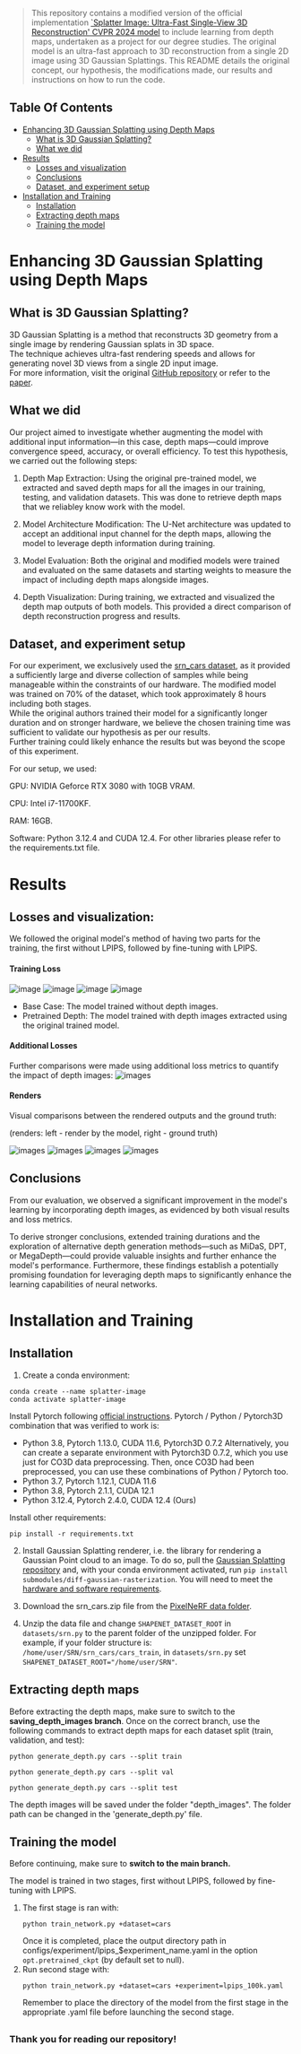 > This repository contains a modified version of the official implementation [`Splatter Image: Ultra-Fast Single-View 3D Reconstruction' CVPR 2024 model](https://github.com/szymanowiczs/splatter-image) to include learning from depth maps, undertaken as a project for our degree studies.
> The original model is an ultra-fast approach to 3D reconstruction from a single 2D image using 3D Gaussian Splattings. 
> This README details the original concept, our hypothesis, the modifications made, our results and instructions on how to run the code.


<!-- TOC -->
## Table Of Contents
- [Enhancing 3D Gaussian Splatting using Depth Maps](#enhancing-3d-gaussian-splatting-using-depth-maps)
  - [What is 3D Gaussian Splatting?](#what-is-3d-gaussian-splatting)
  - [What we did](#what-we-did)
- [Results](#results)
   - [Losses and visualization](#losses-and-visualization)
   - [Conclusions](#conclusions)
   - [Dataset, and experiment setup](#dataset-and-experiment-setup)
- [Installation and Training](#installation-and-training)
   - [Installation](#installation)
   - [Extracting depth maps](#extracting-depth-maps)
   - [Training the model](#training-the-model)

# Enhancing 3D Gaussian Splatting using Depth Maps

## What is 3D Gaussian Splatting? 
3D Gaussian Splatting is a method that reconstructs 3D geometry from a single image by rendering Gaussian splats in 3D space.  
The technique achieves ultra-fast rendering speeds and allows for generating novel 3D views from a single 2D input image.  
For more information, visit the original [GitHub repository](https://github.com/szymanowiczs/splatter-image) or refer to the [paper](https://arxiv.org/pdf/2312.13150).

## What we did

 Our project aimed to investigate whether augmenting the model with additional input information—in this case, depth maps—could improve convergence speed, accuracy, or overall efficiency.
To test this hypothesis, we carried out the following steps:

1. Depth Map Extraction:
Using the original pre-trained model, we extracted and saved depth maps for all the images in our training, testing, and validation datasets.
This was done to retrieve depth maps that we reliabley know work with the model.

2. Model Architecture Modification:
The U-Net architecture was updated to accept an additional input channel for the depth maps, allowing the model to leverage depth information during training.

3. Model Evaluation:
Both the original and modified models were trained and evaluated on the same datasets and starting weights to measure the impact of including depth maps alongside images.

4. Depth Visualization:
During training, we extracted and visualized the depth map outputs of both models. This provided a direct comparison of depth reconstruction progress and results.

## Dataset, and experiment setup
For our experiment, we exclusively used the [srn_cars dataset](https://drive.google.com/file/d/19yDsEJjx9zNpOKz9o6AaK-E8ED6taJWU/view?usp=drive_link), as it provided a sufficiently large and diverse collection of samples while being manageable within the constraints of our hardware.
The modified model was trained on 70% of the dataset, which took approximately 8 hours including both stages.  
While the original authors trained their model for a significantly longer duration and on stronger hardware, we believe the chosen training time was sufficient to validate our hypothesis as per our results.  
Further training could likely enhance the results but was beyond the scope of this experiment.

For our setup, we used:

GPU: NVIDIA Geforce RTX 3080 with 10GB VRAM.

CPU: Intel i7-11700KF.

RAM: 16GB.

Software: Python 3.12.4 and CUDA 12.4. For other libraries please refer to the requirements.txt file.


# Results
## Losses and visualization:
We followed the original model's method of having two parts for the training, the first without LPIPS, followed by fine-tuning with LPIPS.

#### Training Loss

![image](https://i.imgur.com/fOHXsrc.png) ![image](https://i.imgur.com/t7TntPA.png)
![image](https://i.imgur.com/pyrjg6e.png) ![image](https://i.imgur.com/vShNi8L.png)

* Base Case: The model trained without depth images.
* Pretrained Depth: The model trained with depth images extracted using the original trained model.

#### Additional Losses
Further comparisons were made using additional loss metrics to quantify the impact of depth images:
![images](https://i.imgur.com/7rtMl5s.png)

#### Renders
Visual comparisons between the rendered outputs and the ground truth:

(renders: left - render by the model, right - ground truth)

![images](https://i.imgur.com/saRDDUo.gif) ![images](https://i.imgur.com/rhM9fKv.gif)
![images](https://i.imgur.com/GC8o1RF.gif) ![images](https://i.imgur.com/2O9Kdbc.gif)


## Conclusions

From our evaluation, we observed a significant improvement in the model's learning by incorporating depth images, as evidenced by both visual results and loss metrics.

To derive stronger conclusions, extended training durations and the exploration of alternative depth generation methods—such as MiDaS, DPT, or MegaDepth—could provide valuable insights and further enhance the model's performance. Furthermore, these findings establish a potentially promising foundation for leveraging depth maps to significantly enhance the learning capabilities of neural networks.


# Installation and Training

## Installation

1. Create a conda environment: 
```
conda create --name splatter-image
conda activate splatter-image
```

Install Pytorch following [official instructions](https://pytorch.org). Pytorch / Python / Pytorch3D combination that was verified to work is:
- Python 3.8, Pytorch 1.13.0, CUDA 11.6, Pytorch3D 0.7.2
Alternatively, you can create a separate environment with Pytorch3D 0.7.2, which you use just for CO3D data preprocessing. Then, once CO3D had been preprocessed, you can use these combinations of Python / Pytorch too. 
- Python 3.7, Pytorch 1.12.1, CUDA 11.6
- Python 3.8, Pytorch 2.1.1, CUDA 12.1
- Python 3.12.4, Pytorch 2.4.0, CUDA 12.4 (Ours)

Install other requirements:
```
pip install -r requirements.txt
```

2. Install Gaussian Splatting renderer, i.e. the library for rendering a Gaussian Point cloud to an image. To do so, pull the [Gaussian Splatting repository](https://github.com/graphdeco-inria/gaussian-splatting/tree/main) and, with your conda environment activated, run `pip install submodules/diff-gaussian-rasterization`. You will need to meet the [hardware and software requirements](https://github.com/graphdeco-inria/gaussian-splatting/blob/main/README.md#hardware-requirements).

3. Download the srn_cars.zip file from the [PixelNeRF data folder](https://drive.google.com/drive/folders/1PsT3uKwqHHD2bEEHkIXB99AlIjtmrEiR?usp=sharing).

4. Unzip the data file and change `SHAPENET_DATASET_ROOT` in `datasets/srn.py` to the parent folder of the unzipped folder. For example, if your folder structure is: `/home/user/SRN/srn_cars/cars_train`, in `datasets/srn.py` set  `SHAPENET_DATASET_ROOT="/home/user/SRN"`.


## Extracting depth maps
Before extracting the depth maps, make sure to switch to the **saving_depth_images branch**. Once on the correct branch, use the following commands to extract depth maps for each dataset split (train, validation, and test):
```
python generate_depth.py cars --split train
```
```
python generate_depth.py cars --split val
```
```
python generate_depth.py cars --split test
```
The depth images will be saved under the folder "depth_images". The folder path can be changed in the 'generate_depth.py' file.


## Training the model
Before continuing, make sure to **switch to the main branch.**

The model is trained in two stages, first without LPIPS, followed by fine-tuning with LPIPS.
1. The first stage is ran with:
      ```
      python train_network.py +dataset=cars
      ```
      Once it is completed, place the output directory path in configs/experiment/lpips_$experiment_name.yaml in the option `opt.pretrained_ckpt` (by default set to null).
2. Run second stage with:
      ```
      python train_network.py +dataset=cars +experiment=lpips_100k.yaml
      ```
      Remember to place the directory of the model from the first stage in the appropriate .yaml file before launching the second stage.



##

### Thank you for reading our repository!
